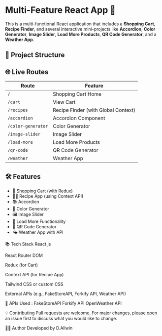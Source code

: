 # Multi-Feature React App 🚀

This is a multi-functional React application that includes a **Shopping Cart**, **Recipe Finder**, and several interactive mini-projects like **Accordion**, **Color Generator**, **Image Slider**, **Load More Products**, **QR Code Generator**, and a **Weather App**.

## 📁 Project Structure


## 🌐 Live Routes

| Route               | Feature                         |
|---------------------|----------------------------------|
| `/`                 | Shopping Cart Home              |
| `/cart`             | View Cart                       |
| `/recipes`          | Recipe Finder (with Global Context) |
| `/accordion`        | Accordion Component             |
| `/color-generator`  | Color Generator                 |
| `/image-slider`     | Image Slider                    |
| `/load-more`        | Load More Products              |
| `/qr-code`          | QR Code Generator               |
| `/weather`          | Weather App                     |

## 🛠️ Features

- 🛒 Shopping Cart (with Redux)
- 🧑‍🍳 Recipe App (using Context API)
- 📚 Accordion
- 🎨 Color Generator
- 🖼️ Image Slider
- 🧲 Load More Functionality
- 📱 QR Code Generator
- 🌤️ Weather App with API

📚 Tech Stack
React.js

React Router DOM

Redux (for Cart)

Context API (for Recipe App)

Tailwind CSS or custom CSS

External APIs (e.g., FakeStoreAPI, Forkify API, Weather API)


🔗 APIs Used :
FakeStoreAPI
Forkify API
OpenWeather API

💡 Contributing
Pull requests are welcome. For major changes, please open an issue first to discuss what you would like to change.

👨‍💻 Author
Developed by D.Allwin